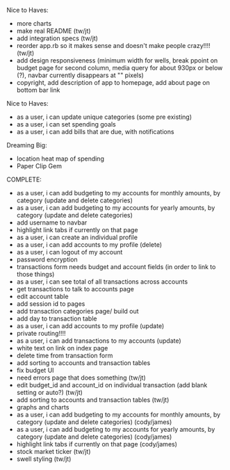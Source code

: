 Nice to Haves:
- more charts
- make real README (tw/jt)
- add integration specs (tw/jt)
- reorder app.rb so it makes sense and doesn't make people crazy!!!! (tw/jt)
- add design responsiveness (minimum width for wells, break ppoint on budget page for second column, media query for about 930px or below (?), navbar currently disappears at "" pixels)
- copyright, add description of app to homepage, add about page on bottom bar link

Nice to Haves:
- as a user, i can update unique categories (some pre existing)
- as a user, i can set spending goals
- as a user, i can add bills that are due, with notifications

Dreaming Big:
- location heat map of spending
- Paper Clip Gem

COMPLETE:
- as a user, i can add budgeting to my accounts for monthly amounts, by category (update and delete categories)
- as a user, i can add budgeting to my accounts for yearly amounts, by category (update and delete categories)
- add username to navbar
- highlight link tabs if currently on that page
- as a user, i can create an individual profile
- as a user, i can add accounts to my profile (delete)
- as a user, i can logout of my account
- password encryption
- transactions form needs budget and account fields (in order to link to those things)
- as a user, i can see total of all transactions across accounts
- get transactions to talk to accounts page
- edit account table
- add session id to pages
- add transaction categories page/ build out
- add day to transaction table
- as a user, i can add accounts to my profile (update)
- private routing!!!!
- as a user, i can add transactions to my accounts (update)
- white text on link on index page
- delete time from transaction form
- add sorting to accounts and transaction tables
- fix budget UI
- need errors page that does something (tw/jt)
- edit budget_id and account_id on individual transaction (add blank setting or auto?) (tw/jt)
- add sorting to accounts and transaction tables (tw/jt)
- graphs and charts
- as a user, i can add budgeting to my accounts for monthly amounts, by category (update and delete categories) (cody/james)
- as a user, i can add budgeting to my accounts for yearly amounts, by category (update and delete categories) (cody/james)
- highlight link tabs if currently on that page (cody/james)
- stock market ticker (tw/jt)
- swell styling (tw/jt)
